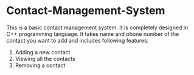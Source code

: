 # Contact-Management-System
This is a basic contact management system. It is completely designed in C++ programming language. It takes name and phone number of the contact you want to add
and includes following features:
1. Adding a new contact
2. Viewing all the contacts
3. Removing a contact
